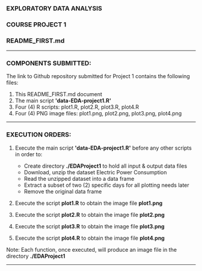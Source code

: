 
### EXPLORATORY DATA ANALYSIS 
### COURSE PROJECT 1 
### README_FIRST.md

***

### COMPONENTS SUBMITTED:

The link to Github repository submitted for Project 1 contains the following files:

1. This README_FIRST.md document
2. The main script __'data-EDA-project1.R'__
3. Four (4) R scripts: plot1.R, plot2.R, plot3.R, plot4.R 
4. Four (4) PNG image files: plot1.png, plot2.png, plot3.png, plot4.png   

***

### EXECUTION ORDERS:

1. Execute the main script __'data-EDA-project1.R'__ before any other scripts in order to: 

	+ Create directory __./EDAProject1__ to hold all input & output data files
	+ Download, unzip the dataset Electric Power Consumption 
	+ Read the unzipped dataset into a data frame
	+ Extract a subset of two (2) specific days for all plotting needs later 
	+ Remove the original data frame 

2. Execute the script __plot1.R__ to obtain the image file __plot1.png__ 

3. Execute the script __plot2.R__ to obtain the image file __plot2.png__ 

4. Execute the script __plot3.R__ to obtain the image file __plot3.png__
 
5. Execute the script __plot4.R__ to obtain the image file __plot4.png__ 

Note: Each function, once executed, will produce an image file in the directory __./EDAProject1__

***